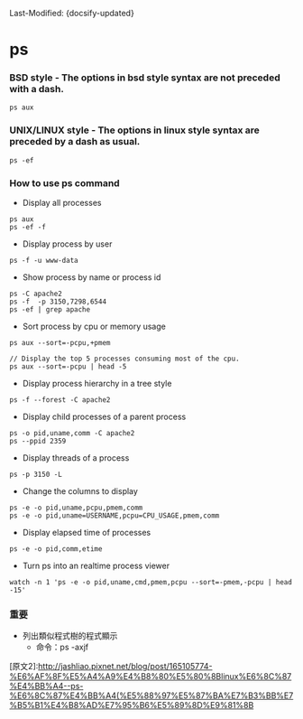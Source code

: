 Last-Modified: {docsify-updated}

# ps

### BSD style - The options in bsd style syntax are not preceded with a dash.
```
ps aux
```

### UNIX/LINUX style - The options in linux style syntax are preceded by a dash as usual.
```
ps -ef
```

### How to use ps command
- Display all processes
```
ps aux
ps -ef -f
```
-  Display process by user
```
ps -f -u www-data
```
- Show process by name or process id
```
ps -C apache2
ps -f  -p 3150,7298,6544
ps -ef | grep apache
```
- Sort process by cpu or memory usage
```
ps aux --sort=-pcpu,+pmem
```

```
// Display the top 5 processes consuming most of the cpu.
ps aux --sort=-pcpu | head -5
```

- Display process hierarchy in a tree style
```
ps -f --forest -C apache2
```

- Display child processes of a parent process
```
ps -o pid,uname,comm -C apache2
ps --ppid 2359
```

- Display threads of a process
```
ps -p 3150 -L
```

- Change the columns to display
```
ps -e -o pid,uname,pcpu,pmem,comm
ps -e -o pid,uname=USERNAME,pcpu=CPU_USAGE,pmem,comm
```

- Display elapsed time of processes
```
ps -e -o pid,comm,etime
```

- Turn ps into an realtime process viewer
```
watch -n 1 'ps -e -o pid,uname,cmd,pmem,pcpu --sort=-pmem,-pcpu | head -15'
```

[原文]:http://www.binarytides.com/linux-ps-command/


### 重要
- 列出類似程式樹的程式顯示
    + 命令：ps -axjf

[原文2]:http://jashliao.pixnet.net/blog/post/165105774-%E6%AF%8F%E5%A4%A9%E4%B8%80%E5%80%8Blinux%E6%8C%87%E4%BB%A4--ps-%E6%8C%87%E4%BB%A4(%E5%88%97%E5%87%BA%E7%B3%BB%E7%B5%B1%E4%B8%AD%E7%95%B6%E5%89%8D%E9%81%8B
